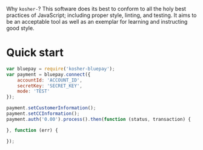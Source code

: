 Why `kosher-`? This software does its best to conform to all the holy best practices of JavaScript; including proper style, linting, and testing. It aims to be an acceptable tool as well as an exemplar for learning and instructing good style.

# Quick start

```javascript
var bluepay = require('kosher-bluepay');
var payment = bluepay.connect({
    accountId: 'ACCOUNT_ID',
    secretKey: 'SECRET_KEY',
    mode: 'TEST'
});

payment.setCustomerInformation();
payment.setCCInformation();
payment.auth('0.00').process().then(function (status, transaction) {

}, function (err) {

});
```


